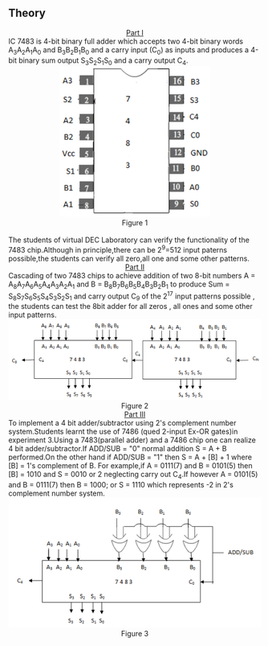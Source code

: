 ## Theory

 <div class="content" id="experiment-article-section-2-content">                            
                            <div align="center" class="big" style="text-decoration:underline;" > Part I </div>
                      IC 7483 is 4-bit binary full adder which accepts two 4-bit binary words A<sub>3</sub>A<sub>2</sub>A<sub>1</sub>A<sub>0</sub> and B<sub>3</sub>B<sub>2</sub>B<sub>1</sub>B<sub>0</sub> and a carry input (C<sub>0</sub>) as inputs and produces a 4-bit binary sum output S<sub>3</sub>S<sub>2</sub>S<sub>1</sub>S<sub>0</sub> and a carry output C<sub>4</sub>.
                            <br />
                            <div align="center">
                            <img src="images/1.png" style="width:300px;height:300px;"/> 
                            <br />
                            Figure 1
                            <br />
                            <br />
                             </div>
     The students of virtual DEC Laboratory can verify the functionality of the 7483 chip.Although in principle,there can be 2<sup>9</sup>=512 input paterns possible,the students can verify all zero,all one and some other patterns.<br />

 
 </div>
                                                     <div align="center" class="big" style="text-decoration:underline" > Part II </div>
                                                       <div align="left">
 Cascading of two 7483 chips to achieve addition of two 8-bit numbers A =  A<sub>8</sub>A<sub>7</sub>A<sub>6</sub>A<sub>5</sub>A<sub>4</sub>A<sub>3</sub>A<sub>2</sub>A<sub>1</sub> and B =  B<sub>8</sub>B<sub>7</sub>B<sub>6</sub>B<sub>5</sub>B<sub>4</sub>B<sub>3</sub>B<sub>2</sub>B<sub>1</sub> to produce Sum = S<sub>8</sub>S<sub>7</sub>S<sub>6</sub>S<sub>5</sub>S<sub>4</sub>S<sub>3</sub>S<sub>2</sub>S<sub>1</sub> and carry output C<sub>9</sub> of the 2<sup>17</sup> input patterns possible , the students can test the 8bit adder for all zeros , all ones and some other input patterns.  <br/>
                            <div align="center">
                            <img src="images/2.png" />
                             <br />
                            Figure 2
                            </div>
                             <div align="center" class="big" style="text-decoration:underline" > Part III </div> 
                             <div align="left">
 To implement a 4 bit adder/subtractor using 2's complement number system.Students learnt the use of 7486 (qued 2-input Ex-OR gates)in experiment 3.Using a 7483(parallel adder) and a 7486 chip one can realize 4 bit adder/subtractor.If ADD/SUB = "0" normal addition S = A + B performed.On the other hand if ADD/SUB = "1" then S = A + [B] + 1 where [B] = 1's complement of B.
 For example,if A = 0111(7) and B = 0101(5) then [B] = 1010 and S = 0010 or 2 neglecting carry out C<sub>4</sub>.If however A = 0101(5) and B = 0111(7) then B = 1000; or S = 1110 which represents -2 in 2's complement number system.
 <br/>
  <div align="center">
                            <img src="images/3.png" />
                             <br />
                            Figure 3                         
                        </div>